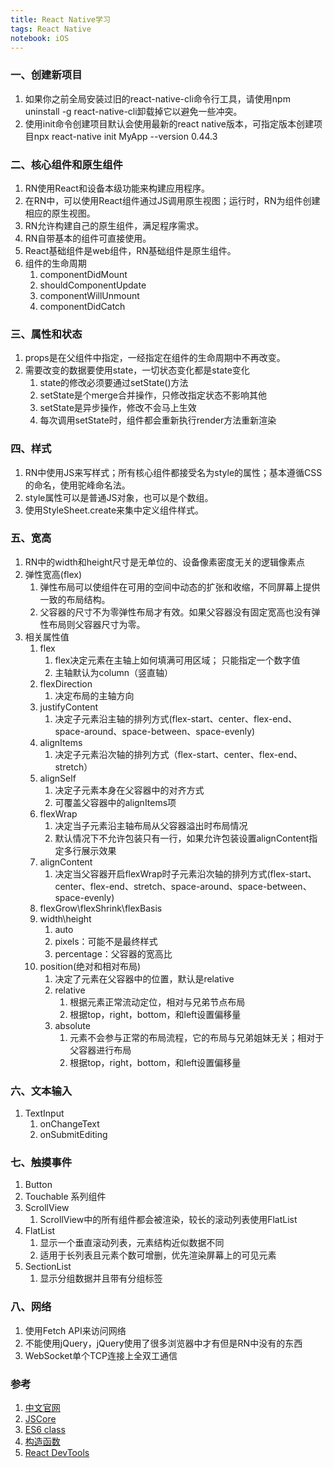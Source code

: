 ```yaml
---
title: React Native学习
tags: React Native
notebook: iOS
---
```


### 一、创建新项目

1. 如果你之前全局安装过旧的react-native-cli命令行工具，请使用npm uninstall -g react-native-cli卸载掉它以避免一些冲突。
2. 使用init命令创建项目默认会使用最新的react native版本，可指定版本创建项目npx react-native init MyApp --version 0.44.3

### 二、核心组件和原生组件

1. RN使用React和设备本级功能来构建应用程序。
2. 在RN中，可以使用React组件通过JS调用原生视图；运行时，RN为组件创建相应的原生视图。
3. RN允许构建自己的原生组件，满足程序需求。
4. RN自带基本的组件可直接使用。
5. React基础组件是web组件，RN基础组件是原生组件。
6. 组件的生命周期
    1. componentDidMount
    2. shouldComponentUpdate
    3. componentWillUnmount
    4. componentDidCatch

### 三、属性和状态

1. props是在父组件中指定，一经指定在组件的生命周期中不再改变。
2. 需要改变的数据要使用state，一切状态变化都是state变化
    1. state的修改必须要通过setState()方法
    2. setState是个merge合并操作，只修改指定状态不影响其他
    3. setState是异步操作，修改不会马上生效
    4. 每次调用setState时，组件都会重新执行render方法重新渲染

### 四、样式

1. RN中使用JS来写样式；所有核心组件都接受名为style的属性；基本遵循CSS的命名，使用驼峰命名法。
2. style属性可以是普通JS对象，也可以是个数组。
3. 使用StyleSheet.create来集中定义组件样式。

### 五、宽高

1. RN中的width和height尺寸是无单位的、设备像素密度无关的逻辑像素点
2. 弹性宽高(flex)
    1. 弹性布局可以使组件在可用的空间中动态的扩张和收缩，不同屏幕上提供一致的布局结构。
    2. 父容器的尺寸不为零弹性布局才有效。如果父容器没有固定宽高也没有弹性布局则父容器尺寸为零。
3. 相关属性值
    1. flex
        1. flex决定元素在主轴上如何填满可用区域； 只能指定一个数字值
        2. 主轴默认为column（竖直轴）
    2. flexDirection
        1. 决定布局的主轴方向
    3. justifyContent
        1. 决定子元素沿主轴的排列方式(flex-start、center、flex-end、space-around、space-between、space-evenly)
    4. alignItems
        1. 决定子元素沿次轴的排列方式（flex-start、center、flex-end、stretch）
    5. alignSelf
        1. 决定子元素本身在父容器中的对齐方式
        2. 可覆盖父容器中的alignItems项
    6. flexWrap
        1. 决定当子元素沿主轴布局从父容器溢出时布局情况
        2. 默认情况下不允许包装只有一行，如果允许包装设置alignContent指定多行展示效果
    7. alignContent
        1. 决定当父容器开启flexWrap时子元素沿次轴的排列方式(flex-start、center、flex-end、stretch、space-around、space-between、space-evenly)
    8. flexGrow\flexShrink\flexBasis
    9. width\height
        1. auto
        2. pixels：可能不是最终样式
        3. percentage：父容器的宽高比
    10. position(绝对和相对布局)
        1. 决定了元素在父容器中的位置，默认是relative
        2. relative
            1. 根据元素正常流动定位，相对与兄弟节点布局
            2. 根据top，right，bottom，和left设置偏移量
        3. absolute
            1. 元素不会参与正常的布局流程，它的布局与兄弟姐妹无关；相对于父容器进行布局
            2. 根据top，right，bottom，和left设置偏移量

### 六、文本输入

1. TextInput
    1. onChangeText
    2. onSubmitEditing

### 七、触摸事件

1. Button
2. Touchable 系列组件
3. ScrollView
    1. ScrollView中的所有组件都会被渲染，较长的滚动列表使用FlatList
4. FlatList
    1. 显示一个垂直滚动列表，元素结构近似数据不同
    2. 适用于长列表且元素个数可增删，优先渲染屏幕上的可见元素
5. SectionList
    1. 显示分组数据并且带有分组标签

### 八、网络

1. 使用Fetch API来访问网络
2. 不能使用jQuery，jQuery使用了很多浏览器中才有但是RN中没有的东西
3. WebSocket单个TCP连接上全双工通信

### 参考

1. [中文官网](https://reactnative.cn/docs/getting-started)
2. [JSCore](https://tech.meituan.com/2018/08/23/deep-understanding-of-jscore.html)
3. [ES6 class](https://segmentfault.com/a/1190000007179203)
4. [构造函数](https://juejin.im/post/5a694be551882573541c8f29)
5. [React DevTools](https://zh-hans.reactjs.org/blog/2019/08/15/new-react-devtools.html)
